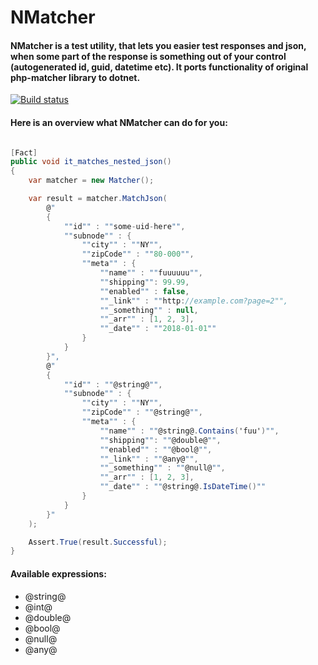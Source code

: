 # NMatcher

#### NMatcher is a test utility, that lets you easier test responses and json, when some part of the response is something out of your control (autogenerated id, guid, datetime etc). It ports functionality of original php-matcher library to dotnet. 

[![Build status](https://ci.appveyor.com/api/projects/status/fiqb0cebjqa92mht/branch/master?svg=true)](https://ci.appveyor.com/project/MichalDabrowski/nmatcher/branch/master)

#### Here is an overview what NMatcher can do for you:

```csharp

[Fact]
public void it_matches_nested_json()
{
    var matcher = new Matcher();

    var result = matcher.MatchJson(
        @"
        {
            ""id"" : ""some-uid-here"",
            ""subnode"" : {
                ""city"" : ""NY"",
                ""zipCode"" : ""80-000"",
                ""meta"" : {
                    ""name"" : ""fuuuuuu"",
                    ""shipping"": 99.99,
                    ""enabled"" : false,
                    ""_link"" : ""http://example.com?page=2"",
                    ""_something"" : null,
                    ""_arr"" : [1, 2, 3],
                    ""_date"" : ""2018-01-01""
                }
            }
        }",
        @"
        {
            ""id"" : ""@string@"",
            ""subnode"" : {
                ""city"" : ""NY"",
                ""zipCode"" : ""@string@"",
                ""meta"" : {
                    ""name"" : ""@string@.Contains('fuu')"",
                    ""shipping"": ""@double@"",
                    ""enabled"" : ""@bool@"",
                    ""_link"" : ""@any@"",
                    ""_something"" : ""@null@"",
                    ""_arr"" : [1, 2, 3],
                    ""_date"" : ""@string@.IsDateTime()""
                }
            }
        }"
    );

    Assert.True(result.Successful);
}
```

#### Available expressions: 
* @string@
* @int@
* @double@
* @bool@
* @null@
* @any@
